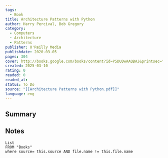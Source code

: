 ```yaml
---
tags:
  - Book
title: Architecture Patterns with Python
author: Harry Percival, Bob Gregory
category:
  - Computers
  - Architecture
  - Patterns
publisher: O'Reilly Media
publishdate: 2020-03-05
pages: 304
cover: http://books.google.com/books/content?id=P5DUDwAAQBAJ&printsec=frontcover&img=1&zoom=1&edge=curl&source=gbs_api
created: 2025-03-10
rating: 0
readed: 0
readed_at: 
status: To Do
source: "[[Architecture Patterns with Python.pdf]]"
language: eng
---
```

## Summary


## Notes
```dataview
List 
FROM "Books"
where source= this.source AND file.name != this.file.name
```